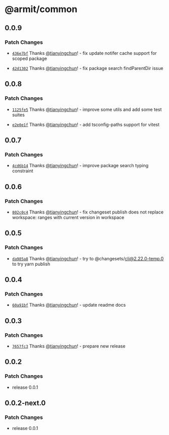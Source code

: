 # @armit/common

## 0.0.9

### Patch Changes

- [`436e7bf`](https://github.com/armitjs/armit/commit/436e7bfe866125e27ad5c8f49adb7ef5492a625e) Thanks [@tianyingchun](https://github.com/tianyingchun)! - fix update notifer cache support for scoped package

- [`42d1302`](https://github.com/armitjs/armit/commit/42d13026d928e335d2c07137d27b81186cb83646) Thanks [@tianyingchun](https://github.com/tianyingchun)! - fix package search findParentDir issue

## 0.0.8

### Patch Changes

- [`1125fe5`](https://github.com/armitjs/armit/commit/1125fe59025071a26c9433c6c08678644655f627) Thanks [@tianyingchun](https://github.com/tianyingchun)! - improve some utils and add some test suites

- [`e2e0e1f`](https://github.com/armitjs/armit/commit/e2e0e1f57192417511c66b9d525eb2c1b800e5d6) Thanks [@tianyingchun](https://github.com/tianyingchun)! - add tsconfig-paths support for vitest

## 0.0.7

### Patch Changes

- [`4cd6b14`](https://github.com/armitjs/armit/commit/4cd6b142223e1b6de75555ebe745c4fea220e383) Thanks [@tianyingchun](https://github.com/tianyingchun)! - improve package search typing constraint

## 0.0.6

### Patch Changes

- [`802c0c4`](https://github.com/armitjs/armit/commit/802c0c424241f83e3ac28d2096319fd57bc6f3d7) Thanks [@tianyingchun](https://github.com/tianyingchun)! - fix changeset publish does not replace workspace: ranges with current version in workspace

## 0.0.5

### Patch Changes

- [`da985a8`](https://github.com/armitjs/armit/commit/da985a82b1f69c0520df10111dfb38470c0f025f) Thanks [@tianyingchun](https://github.com/tianyingchun)! - try to @changesets/cli@2.22.0-temp.0 to try yarn publish

## 0.0.4

### Patch Changes

- [`60a91bf`](https://github.com/armitjs/armit/commit/60a91bf0226878872933c0112f83addf79480a02) Thanks [@tianyingchun](https://github.com/tianyingchun)! - update readme docs

## 0.0.3

### Patch Changes

- [`7657fc3`](https://github.com/armitjs/armit/commit/7657fc32c590b7c07b125b3f340f27a7e75c104f) Thanks [@tianyingchun](https://github.com/tianyingchun)! - prepare new release

## 0.0.2

### Patch Changes

- release 0.0.1

## 0.0.2-next.0

### Patch Changes

- release 0.0.1
